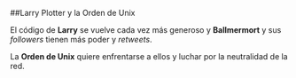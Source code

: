 ##Larry Plotter y la Orden de Unix


El código de **Larry** se vuelve cada vez más generoso y **Ballmermort** y sus *followers* tienen más poder y *retweets*.

La **Orden de Unix** quiere enfrentarse a ellos y luchar por la neutralidad de la red.
